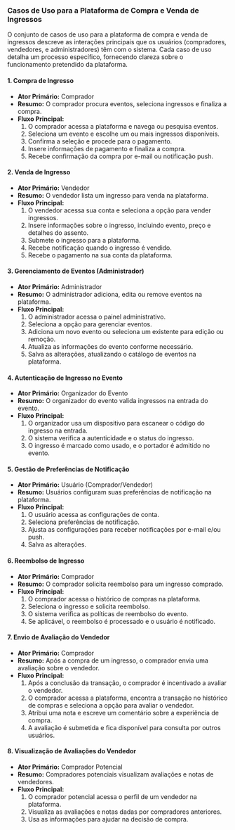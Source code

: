 ### Casos de Uso para a Plataforma de Compra e Venda de Ingressos

O conjunto de casos de uso para a plataforma de compra e venda de ingressos descreve as interações principais que os usuários (compradores, vendedores, e administradores) têm com o sistema. Cada caso de uso detalha um processo específico, fornecendo clareza sobre o funcionamento pretendido da plataforma.

#### 1. Compra de Ingresso
- **Ator Primário:** Comprador
- **Resumo:** O comprador procura eventos, seleciona ingressos e finaliza a compra.
- **Fluxo Principal:**
  1. O comprador acessa a plataforma e navega ou pesquisa eventos.
  2. Seleciona um evento e escolhe um ou mais ingressos disponíveis.
  3. Confirma a seleção e procede para o pagamento.
  4. Insere informações de pagamento e finaliza a compra.
  5. Recebe confirmação da compra por e-mail ou notificação push.

#### 2. Venda de Ingresso
- **Ator Primário:** Vendedor
- **Resumo:** O vendedor lista um ingresso para venda na plataforma.
- **Fluxo Principal:**
  1. O vendedor acessa sua conta e seleciona a opção para vender ingressos.
  2. Insere informações sobre o ingresso, incluindo evento, preço e detalhes do assento.
  3. Submete o ingresso para a plataforma.
  4. Recebe notificação quando o ingresso é vendido.
  5. Recebe o pagamento na sua conta da plataforma.

#### 3. Gerenciamento de Eventos (Administrador)
- **Ator Primário:** Administrador
- **Resumo:** O administrador adiciona, edita ou remove eventos na plataforma.
- **Fluxo Principal:**
  1. O administrador acessa o painel administrativo.
  2. Seleciona a opção para gerenciar eventos.
  3. Adiciona um novo evento ou seleciona um existente para edição ou remoção.
  4. Atualiza as informações do evento conforme necessário.
  5. Salva as alterações, atualizando o catálogo de eventos na plataforma.

#### 4. Autenticação de Ingresso no Evento
- **Ator Primário:** Organizador do Evento
- **Resumo:** O organizador do evento valida ingressos na entrada do evento.
- **Fluxo Principal:**
  1. O organizador usa um dispositivo para escanear o código do ingresso na entrada.
  2. O sistema verifica a autenticidade e o status do ingresso.
  3. O ingresso é marcado como usado, e o portador é admitido no evento.

#### 5. Gestão de Preferências de Notificação
- **Ator Primário:** Usuário (Comprador/Vendedor)
- **Resumo:** Usuários configuram suas preferências de notificação na plataforma.
- **Fluxo Principal:**
  1. O usuário acessa as configurações de conta.
  2. Seleciona preferências de notificação.
  3. Ajusta as configurações para receber notificações por e-mail e/ou push.
  4. Salva as alterações.

#### 6. Reembolso de Ingresso
- **Ator Primário:** Comprador
- **Resumo:** O comprador solicita reembolso para um ingresso comprado.
- **Fluxo Principal:**
  1. O comprador acessa o histórico de compras na plataforma.
  2. Seleciona o ingresso e solicita reembolso.
  3. O sistema verifica as políticas de reembolso do evento.
  4. Se aplicável, o reembolso é processado e o usuário é notificado.

#### 7. Envio de Avaliação do Vendedor
- **Ator Primário:** Comprador
- **Resumo:** Após a compra de um ingresso, o comprador envia uma avaliação sobre o vendedor.
- **Fluxo Principal:**
  1. Após a conclusão da transação, o comprador é incentivado a avaliar o vendedor.
  2. O comprador acessa a plataforma, encontra a transação no histórico de compras e seleciona a opção para avaliar o vendedor.
  3. Atribui uma nota e escreve um comentário sobre a experiência de compra.
  4. A avaliação é submetida e fica disponível para consulta por outros usuários.

#### 8. Visualização de Avaliações do Vendedor
- **Ator Primário:** Comprador Potencial
- **Resumo:** Compradores potenciais visualizam avaliações e notas de vendedores.
- **Fluxo Principal:**
  1. O comprador potencial acessa o perfil de um vendedor na plataforma.
  2. Visualiza as avaliações e notas dadas por compradores anteriores.
  3. Usa as informações para ajudar na decisão de compra.